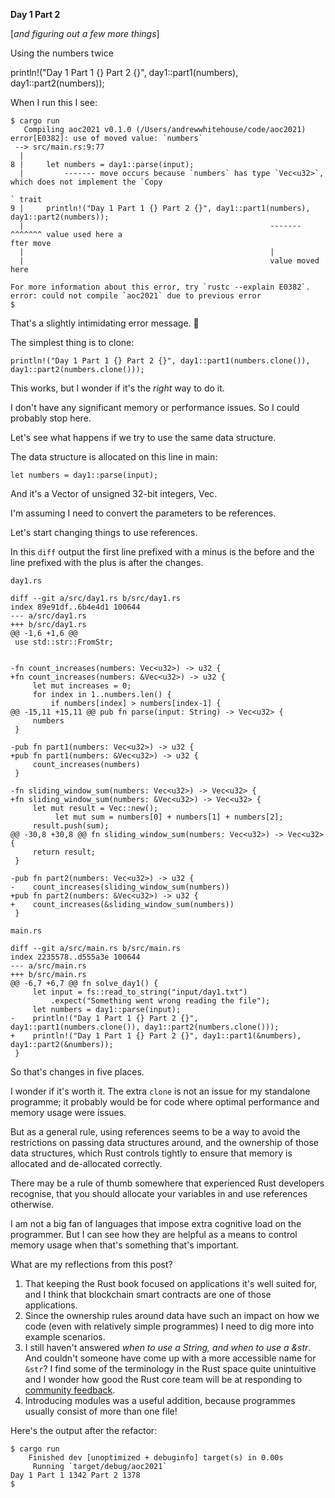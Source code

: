 **Day 1 Part 2**

[_and figuring out a few more things_]

Using the numbers twice

println!("Day 1 Part 1 {} Part 2 {}", day1::part1(numbers), day1::part2(numbers));

When I run this I see:

```
$ cargo run
   Compiling aoc2021 v0.1.0 (/Users/andrewwhitehouse/code/aoc2021)
error[E0382]: use of moved value: `numbers`
 --> src/main.rs:9:77
  |
8 |     let numbers = day1::parse(input);
  |         ------- move occurs because `numbers` has type `Vec<u32>`, which does not implement the `Copy

` trait
9 |     println!("Day 1 Part 1 {} Part 2 {}", day1::part1(numbers), day1::part2(numbers));
  |                                                       -------               ^^^^^^^ value used here a
fter move
  |                                                       |
  |                                                       value moved here

For more information about this error, try `rustc --explain E0382`.
error: could not compile `aoc2021` due to previous error
$
```

That's a slightly intimidating error message. :grimacing: 

The simplest thing is to clone:

```
println!("Day 1 Part 1 {} Part 2 {}", day1::part1(numbers.clone()), day1::part2(numbers.clone()));
```

This works, but I wonder if it's the _right_ way to do it.

I don't have any significant memory or performance issues. So I could probably stop here.

Let's see what happens if we try to use the same data structure.

The data structure is allocated on this line in main:

```
let numbers = day1::parse(input);
```

And it's a Vector of unsigned 32-bit integers, Vec<U32>.

I'm assuming I need to convert the parameters to be references.

Let's start changing things to use references.

In this `diff` output the first line prefixed with a minus is the before and the line prefixed with the plus is after the changes.

`day1.rs`

```
diff --git a/src/day1.rs b/src/day1.rs
index 89e91df..6b4e4d1 100644
--- a/src/day1.rs
+++ b/src/day1.rs
@@ -1,6 +1,6 @@
 use std::str::FromStr;


-fn count_increases(numbers: Vec<u32>) -> u32 {
+fn count_increases(numbers: &Vec<u32>) -> u32 {
     let mut increases = 0;
     for index in 1..numbers.len() {
         if numbers[index] > numbers[index-1] {
@@ -15,11 +15,11 @@ pub fn parse(input: String) -> Vec<u32> {
     numbers
 }

-pub fn part1(numbers: Vec<u32>) -> u32 {
+pub fn part1(numbers: &Vec<u32>) -> u32 {
     count_increases(numbers)
 }

-fn sliding_window_sum(numbers: Vec<u32>) -> Vec<u32> {
+fn sliding_window_sum(numbers: &Vec<u32>) -> Vec<u32> {
     let mut result = Vec::new();
          let mut sum = numbers[0] + numbers[1] + numbers[2];
     result.push(sum);
@@ -30,8 +30,8 @@ fn sliding_window_sum(numbers: Vec<u32>) -> Vec<u32> {
     return result;
 }

-pub fn part2(numbers: Vec<u32>) -> u32 {
-    count_increases(sliding_window_sum(numbers))
+pub fn part2(numbers: &Vec<u32>) -> u32 {
+    count_increases(&sliding_window_sum(numbers))
 }
```

`main.rs`

```
diff --git a/src/main.rs b/src/main.rs
index 2235578..d555a3e 100644
--- a/src/main.rs
+++ b/src/main.rs
@@ -6,7 +6,7 @@ fn solve_day1() {
     let input = fs::read_to_string("input/day1.txt")
         .expect("Something went wrong reading the file");
     let numbers = day1::parse(input);
-    println!("Day 1 Part 1 {} Part 2 {}", day1::part1(numbers.clone()), day1::part2(numbers.clone()));
+    println!("Day 1 Part 1 {} Part 2 {}", day1::part1(&numbers), day1::part2(&numbers));
 }
```

So that's changes in five places.

I wonder if it's worth it. The extra `clone` is not an issue for my standalone programme; it probably would be for code where optimal performance and memory usage were issues.

But as a general rule, using references seems to be a way to avoid the restrictions on passing data structures around, and the ownership of those data structures, which Rust controls tightly to ensure that memory is allocated and de-allocated correctly.

There may be a rule of thumb somewhere that experienced Rust developers recognise, that you should allocate your variables in <certain situations> and use references otherwise.

I am not a big fan of languages that impose extra cognitive load on the programmer. But I can see how they are helpful as a means to control memory usage when that's something that's important.

What are my reflections from this post? 

1. That keeping the Rust book focused on applications it's well suited for, and I think that blockchain smart contracts are one of those applications.
2. Since the ownership rules around data have such an impact on how we code (even with relatively simple programmes) I need to dig more into example scenarios.
3. I still haven't answered _when to use a String, and when to use a &str_. And couldn't someone have come up with a more accessible name for `&str`? I find some of the terminology in the Rust space quite unintuitive and I wonder how good the Rust core team will be at responding to [community feedback](https://developers.slashdot.org/story/21/11/27/0123211/rusts-moderation-team-resigns-to-protest-unaccountable-core-team#:~:text=On%20Monday%20morning%20the%20moderation,Team%20placing%20themselves%20unaccountable%20to).
4. Introducing modules was a useful addition, because programmes usually consist of more than one file!

Here's the output after the refactor:

```
$ cargo run
    Finished dev [unoptimized + debuginfo] target(s) in 0.00s
     Running `target/debug/aoc2021`
Day 1 Part 1 1342 Part 2 1378
$
```